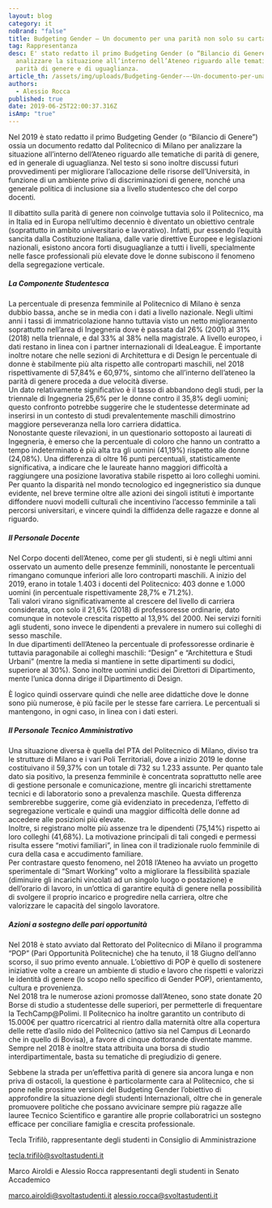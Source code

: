 ```yaml
---
layout: blog
category: it
noBrand: "false"
title: Budgeting Gender – Un documento per una parità non solo su carta
tag: Rappresentanza
desc: E' stato redatto il primo Budgeting Gender (o “Bilancio di Genere”) per
  analizzare la situazione all’interno dell’Ateneo riguardo alle tematiche di
  parità di genere e di uguaglianza.
article_th: /assets/img/uploads/Budgeting-Gender-–-Un-documento-per-una-parità-non-solo-sulla-carta.png
authors:
  - Alessio Rocca
published: true
date: 2019-06-25T22:00:37.316Z
isAmp: "true"
---
```

Nel 2019 è stato redatto il primo Budgeting Gender (o “Bilancio di Genere”) ossia un documento redatto dal Politecnico di Milano per analizzare la situazione all’interno dell’Ateneo riguardo alle tematiche di parità di genere, ed in generale di uguaglianza. Nel testo si sono inoltre discussi futuri provvedimenti per migliorare l’allocazione delle risorse dell’Università, in funzione di un ambiente privo di discriminazioni di genere, nonché una generale politica di inclusione sia a livello studentesco che del corpo docenti.

Il dibattito sulla parità di genere non coinvolge tuttavia solo il Politecnico, ma in Italia ed in Europa nell’ultimo decennio è diventato un obiettivo centrale (soprattutto in ambito universitario e lavorativo). Infatti, pur essendo l’equità sancita dalla Costituzione Italiana, dalle varie direttive Europee e legislazioni nazionali, esistono ancora forti disuguaglianze a tutti i livelli, specialmente nelle fasce professionali più elevate dove le donne subiscono il fenomeno della segregazione verticale.



##### La Componente Studentesca

La percentuale di presenza femminile al Politecnico di Milano è senza dubbio bassa, anche se in media con i dati a livello nazionale. Negli ultimi anni i tassi di immatricolazione hanno tuttavia visto un netto miglioramento soprattutto nell’area di Ingegneria dove è passata dal 26% (2001) al 31% (2018) nella triennale, e dal 33% al 38% nella magistrale. A livello europeo, i dati restano in linea con i partner internazionali di IdeaLeague. È importante inoltre notare che nelle sezioni di Architettura e di Design le percentuale di donne è stabilmente più alta rispetto alle controparti maschili, nel 2018 rispettivamente di 57,84% e 60,97%, sintomo che all’interno dell’ateneo la parità di genere proceda a due velocità diverse.\
Un dato relativamente significativo è il tasso di abbandono degli studi, per la triennale di Ingegneria 25,6% per le donne contro il 35,8% degli uomini; questo confronto potrebbe suggerire che le studentesse determinate ad inserirsi in un contesto di studi prevalentemente maschili dimostrino maggiore perseveranza nella loro carriera didattica.\
Nonostante queste rilevazioni, in un questionario sottoposto ai laureati di Ingegneria, è emerso che la percentuale di coloro che hanno un contratto a tempo indeterminato è più alta tra gli uomini (41,19%) rispetto alle donne (24,08%). Una differenza di oltre 16 punti percentuali, statisticamente significativa, a indicare che le laureate hanno maggiori difficoltà a raggiungere una posizione lavorativa stabile rispetto ai loro colleghi uomini.\
Per quanto la disparità nel mondo tecnologico ed ingegneristico sia dunque evidente, nel breve termine oltre alle azioni dei singoli istituti è importante diffondere nuovi modelli culturali che incentivino l’accesso femminile a tali percorsi universitari, e vincere quindi la diffidenza delle ragazze e donne al riguardo.

##### Il Personale Docente

Nel Corpo docenti dell’Ateneo, come per gli studenti, si è negli ultimi anni osservato un aumento delle presenze femminili, nonostante le percentuali rimangano comunque inferiori alle loro controparti maschili. A inizio del 2019, erano in totale 1.403 i docenti del Politecnico: 403 donne e 1.000 uomini (in percentuale rispettivamente 28,7% e 71.2%).\
Tali valori virano significativamente al crescere del livello di carriera considerata, con solo il 21,6% (2018) di professoresse ordinarie, dato comunque in notevole crescita rispetto al 13,9% del 2000. Nei servizi forniti agli studenti, sono invece le dipendenti a prevalere in numero sui colleghi di sesso maschile.\
In due dipartimenti dell’Ateneo la percentuale di professoresse ordinarie è tuttavia paragonabile ai colleghi maschili: “Design” e “Architettura e Studi Urbani” (mentre la media si mantiene in sette dipartimenti su dodici, superiore al 30%). Sono inoltre uomini undici dei Direttori di Dipartimento, mente l’unica donna dirige il Dipartimento di Design.

È logico quindi osservare quindi che nelle aree didattiche dove le donne sono più numerose, è più facile per le stesse fare carriera. Le percentuali si mantengono, in ogni caso, in linea con i dati esteri.

##### Il Personale Tecnico Amministrativo

Una situazione diversa è quella del PTA del Politecnico di Milano, diviso tra le strutture di Milano e i vari Poli Territoriali, dove a inizio 2019 le donne costituivano il 59,37% con un totale di 732 su 1.233 assunte. Per quanto tale dato sia positivo, la presenza femminile è concentrata soprattutto nelle aree di gestione personale e comunicazione, mentre gli incarichi strettamente tecnici e di laboratorio sono a prevalenza maschile. Questa differenza sembrerebbe suggerire, come già evidenziato in precedenza, l’effetto di segregazione verticale e quindi una maggior difficoltà delle donne ad accedere alle posizioni più elevate.\
Inoltre, si registrano molte più assenze tra le dipendenti (75,14%) rispetto ai loro colleghi (41,68%). La motivazione principali di tali congedi e permessi risulta essere “motivi familiari”, in linea con il tradizionale ruolo femminile di cura della casa e accudimento familiare.\
Per contrastare questo fenomeno, nel 2018 l’Ateneo ha avviato un progetto sperimentale di “Smart Working” volto a migliorare la flessibilità spaziale (diminuire gli incarichi vincolati ad un singolo luogo o postazione) e dell’orario di lavoro, in un’ottica di garantire equità di genere nella possibilità di svolgere il proprio incarico e progredire nella carriera, oltre che valorizzare le capacità del singolo lavoratore.

##### Azioni a sostegno delle pari opportunità

Nel 2018 è stato avviato dal Rettorato del Politecnico di Milano il programma “POP” (Pari Opportunità Politecniche) che ha tenuto, il 18 Giugno dell’anno scorso, il suo primo evento annuale. L’obiettivo di POP è quello di sostenere iniziative volte a creare un ambiente di studio e lavoro che rispetti e valorizzi le identità di genere (lo scopo nello specifico di Gender POP), orientamento, cultura e provenienza.\
Nel 2018 tra le numerose azioni promosse dall’Ateneo, sono state donate 20 Borse di studio a studentesse delle superiori, per permetterle di frequentare la  TechCamp@Polimi.  Il Politecnico ha inoltre garantito un contributo di 15.000€ per quattro ricercatrici al rientro dalla maternità oltre alla copertura delle rette d’asilo nido del Politecnico (attivo sia nel Campus di Leonardo che in quello di Bovisa), a favore di cinque dottorande diventate mamme.\
Sempre nel 2018 è inoltre stata attribuita una borsa di studio interdipartimentale, basta su tematiche di pregiudizio di genere.

Sebbene la strada per un’effettiva parità di genere sia ancora lunga e non priva di ostacoli, la questione è particolarmente cara al Politecnico, che si pone nelle prossime versioni del Budgeting Gender l’obiettivo di approfondire la situazione degli studenti Internazionali, oltre che in generale promuovere politiche che possano avvicinare sempre più ragazze alle lauree Tecnico Scientifico e garantire alle proprie collaboratrici un sostegno efficace per conciliare famiglia e crescita professionale.

Tecla Trifilò, rappresentante degli studenti in Consiglio di Amministrazione

[tecla.trifilò@svoltastudenti.it](mailto:tecla.trifilò@svoltastudenti.it)

Marco Airoldi e Alessio Rocca rappresentanti degli studenti in Senato Accademico

marco.airoldi@svoltastudenti.it
alessio.rocca@svoltastudenti.it